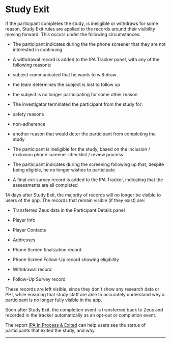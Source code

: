 # Study Exit

If the participant completes the study, is ineligible or withdraws for some reason, Study Exit rules are applied to the records around their visibility moving forward. This occurs under the following circumstances:

* The participant indicates during the the phone screener that they are not interested in continuing
* A withdrawal record is added to the IPA Tracker panel, with any of the following reasons:

* subject communicated that he wants to withdraw
* the team determines the subject is lost to follow up
* the subject is no longer participating for some other reason

* The investigator terminated the participant from the study for:

* safety reasons
* non-adherence
* another reason that would deter the participant from completing the study

* The participant is ineligible for the study, based on the inclusion / exclusion phone screener checklist / review process
* The participant indicates during the screening following up that, despite being eligible, he no longer wishes to participate
* A final exit survey record is added to the IPA Tracker, indicating that the assessments are all completed

14 days after Study Exit, the majority of records will no longer be visible to users of the app. The records that remain visible (if they exist) are:

* Transferred Zeus data in the Participant Details panel

* Player Info
* Player Contacts
* Addresses

* Phone Screen finalization record
* Phone Screen Follow-Up record showing eligibility
* Withdrawal record
* Follow-Up Survey record

These records are left visible, since they don’t show any research data or PHI, while ensuring that study staff are able to accurately understand why a participant is no longer fully visible in the app.

Soon after Study Exit, the completion event is transferred back to Zeus and recorded in the tracker automatically as an opt-out or completion event.

The report [IPA In Process & Exited](searches_work_queues_and_reports.md) can help users see the status of participants that exited the study, and why.

- - -
